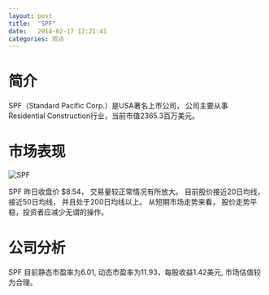 ```yaml
---
layout: post
title:  "SPF"
date:   2014-02-17 12:21:41
categories: 观点
---
```


# 简介
SPF（Standard Pacific Corp.）是USA著名上市公司，
公司主要从事Residential Construction行业，当前市值2365.3百万美元。

# 市场表现

![SPF](http://finviz.com/chart.ashx?t=SPF&ty=c&ta=1&p=d&s=l)

SPF 昨日收盘价 $8.54，
交易量较正常情况有所放大。
目前股价接近20日均线，
接近50日均线，
并且处于200日均线以上。
从短期市场走势来看，
股价走势平稳，投资者应减少无谓的操作。

# 公司分析
SPF 目前静态市盈率为6.01, 动态市盈率为11.93，每股收益1.42美元,
市场估值较为合理。
